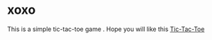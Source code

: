 # xoxo
This is a simple tic-tac-toe game . Hope you will like this [Tic-Tac-Toe](https://prtmmoon.github.io/xoxo/)
